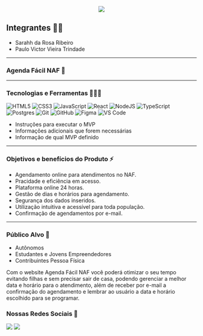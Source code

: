 <p align="center"><img src="https://github.com/Sarahrosa1/Agenda_Facil_NAF/assets/173619411/1171a728-ae9a-47d3-aeb1-2d3047dd4c31">
</p>

## Integrantes 👩🧑

* Sarahh da Rosa Ribeiro
* Paulo Victor Vieira Trindade

------------------------
### Agenda Fácil NAF 📅
------------------------

### Tecnologias e Ferramentas 👨‍💻🔧


![HTML5](https://img.shields.io/badge/html5-%23E34F26.svg?style=for-the-badge&logo=html5&logoColor=white)
![CSS3](https://img.shields.io/badge/css3-%231572B6.svg?style=for-the-badge&logo=css3&logoColor=white)
![JavaScript](https://img.shields.io/badge/javascript-%23323330.svg?style=for-the-badge&logo=javascript&logoColor=%23F7DF1E)
![React](https://img.shields.io/badge/react-%2320232a.svg?style=for-the-badge&logo=react&logoColor=%2361DAFB)
![NodeJS](https://img.shields.io/badge/node.js-6DA55F?style=for-the-badge&logo=node.js&logoColor=white)
![TypeScript](https://img.shields.io/badge/typescript-%23007ACC.svg?style=for-the-badge&logo=typescript&logoColor=white)
![Postgres](https://img.shields.io/badge/postgres-%23316192.svg?style=for-the-badge&logo=postgresql&logoColor=white)
![Git](https://img.shields.io/badge/git-%23F05033.svg?style=for-the-badge&logo=git&logoColor=white)
![GitHub](https://img.shields.io/badge/github-%23121011.svg?style=for-the-badge&logo=github&logoColor=white)
![Figma](https://img.shields.io/badge/figma-%23F24E1E.svg?style=for-the-badge&logo=figma&logoColor=white)
![VS Code](https://img.shields.io/badge/VS%20Code-0078d7.svg?style=for-the-badge&logo=visual-studio-code&logoColor=white)

* Instruções para executar o MVP
* Informações adicionais que forem necessárias
* Informação de qual MVP definido
  
--------------------------------
### Objetivos e benefícios do Produto ⚡
 
* Agendamento online para atendimentos no NAF.
* Pracidade e eficiência em acesso.
* Plataforma online 24 horas.
* Gestão de dias e horários para agendamento.
* Segurança dos dados inseridos.
* Utilização intuitiva e acessível para toda população.
* Confirmação de agendamentos por e-mail.
----------------------------------

### Público Alvo 🎯

* Autônomos
* Estudantes e Jovens Empreendedores
* Contribuintes Pessoa Física

Com o website Agenda Fácil NAF você poderá otimizar o seu tempo evitando filhas e sem precisar sair de casa, podendo gerenciar a melhor data e horário para o atendimento, além de receber por e-mail a confirmação do agendamento e lembrar ao usuário a data e horário escolhido para se programar.


### Nossas Redes Sociais 📱
<div>
<img src="https://img.shields.io/badge/YouTube-FF0000?style=for-the-badge&logo=youtube&logoColor=white" target="_blank"></a>
<img src="https://img.shields.io/badge/-Instagram-%23E4405F?style=for-the-badge&logo=instagram&logoColor=white" target="_blank"></a>   
</div>


